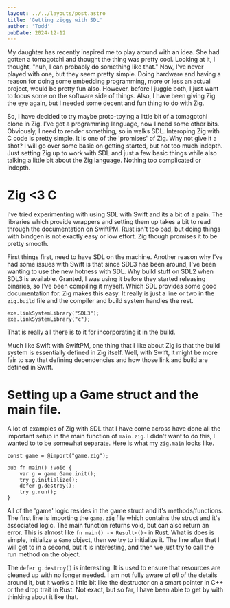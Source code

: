 ```yaml
---
layout: ../../layouts/post.astro
title: 'Getting ziggy with SDL'
author: 'Todd'
pubDate: 2024-12-12
---
```


My daughter has recently inspired me to play around with an idea. She had gotten a tomagotchi and thought the thing was pretty cool. Looking at it, I thought, "huh, I can probably do something like that." Now, I've never played with one, but they seem pretty simple. Doing hardware and having a reason for doing some embedding programming, more or less an actual project, would be pretty fun also. However, before I juggle both, I just want to focus some on the software side of things. Also, I have been giving Zig the eye again, but I needed some decent and fun thing to do with Zig.

So, I have decided to try maybe proto-tpying a little bit of a tomagotchi clone in Zig. I've got a programming language, now I need some other bits. Obviously, I need to render something, so in walks SDL. Interoping Zig with C code is pretty simple. It is one of the 'promises' of Zig. Why not give it a shot? I will go over some basic on getting started, but not too much indepth. Just setting Zig up to work with SDL and just a few basic things while also talking a little bit about the Zig language. Nothing too complicated or indepth.

# Zig <3 C

I've tried experimenting with using SDL with Swift and its a bit of a pain. The libraries which provide wrappers and setting them up takes a bit to read through the documentation on SwiftPM. Rust isn't too bad, but doing things with bindgen is not exactly easy or low effort. Zig though promises it to be pretty smooth.

First things first, need to have SDL on the machine. Another reason why I've had some issues with Swift is that since SDL3 has been around, I've been wanting to use the new hotness with SDL. Why build stuff on SDL2 when SDL3 is available. Granted, I was using it before they started releasing binaries, so I've been compiling it myself. Which SDL provides some good documentation for. Zig makes this easy. It really is just a line or two in the `zig.build` file and the compiler and build system handles the rest.

```zig
exe.linkSystemLibrary("SDL3");
exe.linkSystemLibrary("c");
```

That is really all there is to it for incorporating it in the build. 

Much like Swift with SwiftPM, one thing that I like about Zig is that the build system is essentially defined in Zig itself. Well, with Swift, it might be more fair to say that defining dependencies and how those link and build are defined in Swift.

# Setting up a Game struct and the main file.

A lot of examples of Zig with SDL that I have come across have done all the important setup in the main function of `main.zig`. I didn't want to do this, I wanted to to be somewhat separate. Here is what my `zig.main` looks like.

```zig
const game = @import("game.zig");

pub fn main() !void {
    var g = game.Game.init();
    try g.initialize();
    defer g.destroy();
    try g.run();
}
```

All of the 'game' logic resides in the game struct and it's methods/functions. The first line is importing the `game.zig` file which contains the struct and it's associated logic. The main function returns void, but can also return an error. This is almost like `fn main() -> Result<()>` in Rust. What is does is simple, initialize a `Game` object, then we try to initialize it. The line after that I will get to in a second, but it is interesting, and then we just try to call the run method on the object.

The `defer g.destroy()` is interesting. It is used to ensure that resources are cleaned up with no longer needed. I am not fully aware of *all* of the details around it, but it works a little bit like the destructor on a smart pointer in C++ or the drop trait in Rust. Not exact, but so far, I have been able to get by with thinking about it like that.
